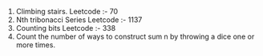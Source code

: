 

1. Climbing stairs. Leetcode :- 70
2. Nth tribonacci Series Leetcode :- 1137
3. Counting bits Leetcode :- 338
4. Count the number of ways to construct sum n by throwing a dice one or more times.